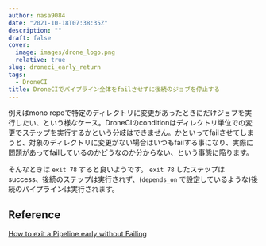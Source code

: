```yaml
---
author: nasa9084
date: "2021-10-18T07:38:35Z"
description: ""
draft: false
cover:
  image: images/drone_logo.png
  relative: true
slug: droneci_early_return
tags:
  - DroneCI
title: DroneCIでパイプライン全体をfailさせずに後続のジョブを停止する
---
```



例えばmono repoで特定のディレクトリに変更があったときにだけジョブを実行したい、という様なケース。DroneCIのconditionはディレクトリ単位での変更でステップを実行するかという分岐はできません。かといってfailさせてしまうと、対象のディレクトリに変更がない場合はいつもfailする事になり、実際に問題があってfailしているのかどうなのか分からない、という事態に陥ります。

そんなときは `exit 78` すると良いようです。 `exit 78` したステップはsuccess、後続のステップは実行されず、(`depends_on` で設定しているような)後続のパイプラインは実行されます。

## Reference
[How to exit a Pipeline early without Failing](https://discourse.drone.io/t/how-to-exit-a-pipeline-early-without-failing/3951)



